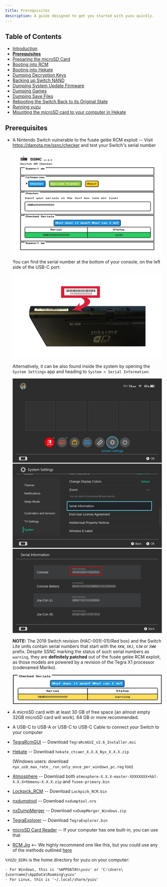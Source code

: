```yaml
---
title: Prerequisites
description: A guide designed to get you started with yuzu quickly.
---
```


## Table of Contents

* [Introduction](/quickstart/)
* [**Prerequisites**](/quickstart/prerequisites/)
* [Preparing the microSD Card](/quickstart/prepare-sd-card/)
* [Booting into RCM](/quickstart/boot-to-rcm/)
* [Booting into Hekate](/quickstart/boot-to-hekate/)
* [Dumping Decryption Keys](/quickstart/dump-keys/)
* [Backing up Switch NAND](/quickstart/nand-backup/)
* [Dumping System Update Firmware](/quickstart/dump-firmware/)
* [Dumping Games](/quickstart/dump-games/)
* [Dumping Save Files](/quickstart/dump-saves/)
* [Rebooting the Switch Back to its Original State](/quickstart/reboot-to-stock/)
* [Running yuzu](/quickstart/running-yuzu/)
* [Mounting the microSD card to your computer in Hekate](/quickstart/hekate-ums/)

## Prerequisites

* A Nintendo Switch vulnerable to the fusée gelée RCM exploit -- Visit <https://damota.me/ssnc/checker> and test your Switch's serial number

    ![Switch SN Checker](ssnc.jpeg)

    You can find the serial number at the bottom of your console, on the left side of the USB-C port:

    ![Serial Number Location](serial_switch.png)

    Alternatively, it can be also found inside the system by opening the `System Settings` app and heading to `System > Serial Information`:

    ![Selecting System Settings from the HOME Menu](home_menu.jpg)
    ![System Settings app](system_settings.jpg)
    ![Serial Information](serial_info.jpg)

    **NOTE:** The 2019 Switch revision (HAC-001(-01)/Red box) and the Switch Lite units contain serial numbers that start with the `XKW`, `XKJ`, `XJW` or `XWW` prefix. Despite SSNC marking the status of such serial numbers as `warning`, they are **definitely patched** out of the fusée gelée RCM exploit, as those models are powered by a revision of the Tegra X1 processor (codenamed Mariko).

    ![Mariko SSNC Example](mariko.jpeg)

* A microSD card with at least 30 GB of free space (an almost empty 32GB microSD card will work). 64 GB or more recommended.
* A USB-C to USB-A or USB-C to USB-C Cable to connect your Switch to your computer
* [TegraRcmGUI](https://github.com/eliboa/TegraRcmGUI/releases/latest) -- Download `TegraRcmGUI_v2.6_Installer.msi`
* [Hekate](https://github.com/CTCaer/hekate/releases/latest) -- Download `hekate_ctcaer_X.X.X_Nyx_X.X.X.zip`

    (Windows users: download `nyx_usb_max_rate__run_only_once_per_windows_pc.reg` too)
* [Atmosphere](https://github.com/Atmosphere-NX/Atmosphere/releases/latest) -- Download both `atmosphere-X.X.X-master-XXXXXXXX+hbl-X.X.X+hbmenu-X.X.X.zip` and `fusee-primary.bin`
* [Lockpick_RCM](https://github.com/shchmue/Lockpick_RCM/releases/latest) -- Download `Lockpick_RCM.bin`
* [nxdumptool](https://github.com/DarkMatterCore/nxdumptool/releases/latest) -- Download `nxdumptool.nro`
* [nxDumpMerger](https://github.com/emiyl/nxDumpMerger/releases/tag/v0.3.4) -- Download `nxDumpMerger_Windows.zip`
* [TegraExplorer](https://github.com/suchmememanyskill/TegraExplorer/releases/latest) -- Download `TegraExplorer.bin`
* [microSD Card Reader](https://www.amazon.com/dp/B006T9B6R2) -- If your computer has one built-in, you can use that
* [RCM Jig](https://www.amazon.com/dp/B07J9JJRRG) <-- We highly recommend one like this, but you could use any of the methods outlined [here](https://noirscape.github.io/RCM-Guide/)

`%YUZU_DIR%` is the home directory for yuzu on your computer:

    - For Windows, this is '%APPDATA%\yuzu' or 'C:\Users\{username}\AppData\Roaming\yuzu'
    - For Linux, this is '~/.local/share/yuzu'
